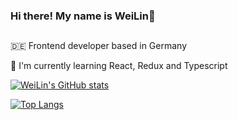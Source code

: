 ### Hi there! My name is WeiLin👋

<!--
**weilin93/weilin93** is a ✨ _special_ ✨ repository because its `README.md` (this file) appears on your GitHub profile.

Here are some ideas to get you started:

- 🔭 I’m currently working on ...
- 🌱 I’m currently learning ...
- 👯 I’m looking to collaborate on ...
- 🤔 I’m looking for help with ...
- 💬 Ask me about ...
- 📫 How to reach me: ...
- 😄 Pronouns: ...
- ⚡ Fun fact: ...
-->

## 
:de: Frontend developer based in Germany 

🌱  I'm currently learning React, Redux and Typescript

[![WeiLin's GitHub stats](https://github-readme-stats.vercel.app/api?username=weilin93&show_icons=true&theme=radical)](https://github.com/anuraghazra/github-readme-stats)

[![Top Langs](https://github-readme-stats.vercel.app/api/top-langs/?username=weilin93&layout=compact&theme=radical)](https://github.com/anuraghazra/github-readme-stats)
